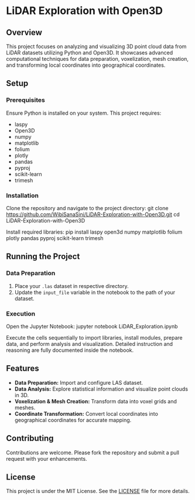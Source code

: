 # LiDAR Exploration with Open3D

## Overview
This project focuses on analyzing and visualizing 3D point cloud data from LiDAR datasets utilizing Python and Open3D. It showcases advanced computational techniques for data preparation, voxelization, mesh creation, and transforming local coordinates into geographical coordinates.

## Setup

### Prerequisites
Ensure Python is installed on your system. This project requires:
- laspy
- Open3D
- numpy
- matplotlib
- folium
- plotly
- pandas
- pyproj
- scikit-learn
- trimesh

### Installation
Clone the repository and navigate to the project directory:
git clone https://github.com/WibiSanaSini/LiDAR-Exploration-with-Open3D.git
cd LiDAR-Exploration-with-Open3D

Install required libraries:
pip install laspy open3d numpy matplotlib folium plotly pandas pyproj scikit-learn trimesh

## Running the Project

### Data Preparation
1. Place your `.las` dataset in respective directory.
2. Update the `input_file` variable in the notebook to the path of your dataset.

### Execution
Open the Jupyter Notebook:
jupyter notebook LiDAR_Exploration.ipynb

Execute the cells sequentially to import libraries, install modules, prepare data, and perform analysis and visualization.
Detailed instruction and reasoning are fully documented inside the notebook.

## Features
- **Data Preparation:** Import and configure LAS dataset.
- **Data Analysis:** Explore statistical information and visualize point clouds in 3D.
- **Voxelization & Mesh Creation:** Transform data into voxel grids and meshes.
- **Coordinate Transformation:** Convert local coordinates into geographical coordinates for accurate mapping.

## Contributing
Contributions are welcome. Please fork the repository and submit a pull request with your enhancements.

## License
This project is under the MIT License. See the [LICENSE](LICENSE) file for more details.
